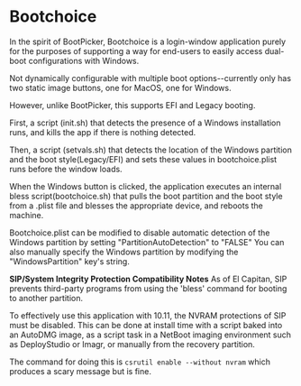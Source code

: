 # Bootchoice

In the spirit of BootPicker, Bootchoice is a login-window application purely for the purposes of supporting a way for end-users to easily access dual-boot configurations with Windows.

Not dynamically configurable with multiple boot options--currently only has two static image buttons, one for MacOS, one for Windows.

However, unlike BootPicker, this supports EFI and Legacy booting.

First, a script (init.sh) that detects the presence of a Windows installation runs, and kills the app if there is nothing detected. 

Then, a script (setvals.sh) that detects the location of the Windows partition and the boot style(Legacy/EFI) and sets these values in bootchoice.plist runs before the window loads. 

When the Windows button is clicked, the application executes an internal bless script(bootchoice.sh) that pulls the boot partition and the boot style from a .plist file and blesses the appropriate device, and reboots the machine.

Bootchoice.plist can be modified to disable automatic detection of the Windows partition by setting "PartitionAutoDetection" to "FALSE"
You can also manually specify the Windows partition by modifying the "WindowsPartition" key's string.

**SIP/System Integrity Protection Compatibility Notes**
As of El Capitan, SIP prevents third-party programs from using the 'bless' command for booting to another partition.

To effectively use this application with 10.11, the NVRAM protections of SIP must be disabled. This can be done at install time with a script baked into an AutoDMG image, as a script task in a NetBoot imaging environment such as DeployStudio or Imagr, or manually from the recovery partition.

The command for doing this is `csrutil enable --without nvram` which produces a scary message but is fine.
